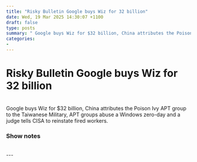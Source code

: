 ```yaml
---
title: "Risky Bulletin Google buys Wiz for 32 billion"
date: Wed, 19 Mar 2025 14:30:07 +1100
draft: false
type: posts
summary: " Google buys Wiz for $32 billion, China attributes the Poison Ivy APT group to the Taiwanese Military, APT groups abuse a Windows"
categories: 
- 
---
```

# Risky Bulletin Google buys Wiz for 32 billion


<br/>
Google buys Wiz for $32 billion, China attributes the Poison Ivy APT group to the Taiwanese Military, APT groups abuse a Windows zero-day and a judge tells CISA to reinstate fired workers.

### Show notes

<br/>
---
